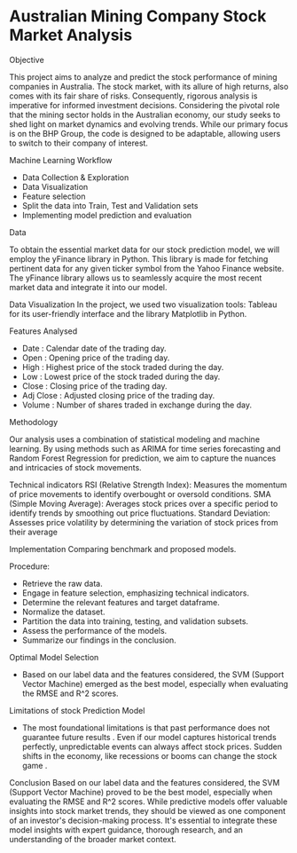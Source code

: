 # Australian Mining Company Stock Market Analysis

Objective

This project aims to analyze and predict the stock performance of mining companies in Australia. The stock market, with its allure of high returns, also comes with its fair share of risks. Consequently, rigorous analysis is imperative for informed investment decisions. Considering the pivotal role that the mining sector holds in the Australian economy, our study seeks to shed light on market dynamics and evolving trends. While our primary focus is on the BHP Group, the code is designed to be adaptable, allowing users to switch to their company of interest.

Machine Learning Workflow

- Data Collection & Exploration 
- Data Visualization
- Feature selection
- Split the data into Train, Test and Validation sets
- Implementing model prediction and evaluation

Data

To obtain the essential market data for our stock prediction model, we will employ the yFinance library in Python. This library is made for fetching pertinent data for any given ticker symbol from the Yahoo Finance website. The yFinance library allows us to seamlessly acquire the most recent market data and integrate it into our model.

Data Visualization
In the project, we used two visualization tools: Tableau for its user-friendly interface and the library Matplotlib in Python.


Features Analysed
- Date :  Calendar date of the trading day. 
- Open : Opening price of the trading day. 
- High : Highest price of the stock traded during the day.
- Low : Lowest price of the stock traded during the day.
- Close : Closing price of the trading day.
- Adj Close : Adjusted closing price of the trading day.
- Volume : Number of shares traded in exchange during the day.


Methodology

Our analysis uses a combination of statistical modeling and machine learning. By using methods such as ARIMA for time series forecasting and Random Forest Regression for prediction, we aim to capture the nuances and intricacies of stock movements.

Technical indicators
RSI (Relative Strength Index): Measures the momentum of price movements to identify overbought or oversold conditions.
SMA (Simple Moving Average): Averages stock prices over a specific period to identify trends by smoothing out price fluctuations.
Standard Deviation: Assesses price volatility by determining the variation of stock prices from their average

Implementation
Comparing benchmark and proposed models.

Procedure:
- Retrieve the raw data.
- Engage in feature selection, emphasizing technical indicators.
- Determine the relevant features and target dataframe.
- Normalize the dataset.
- Partition the data into training, testing, and validation subsets.
- Assess the performance of the models.
- Summarize our findings in the conclusion.

Optimal Model Selection
- Based on our label data and the features considered, the SVM (Support Vector Machine) emerged as the best model, especially when evaluating the RMSE and R^2 scores.

Limitations of stock Prediction Model  

- The most foundational limitations is that past performance does not guarantee future results . Even if our model captures historical trends perfectly, unpredictable events can always affect stock prices. Sudden shifts in the economy, like recessions or booms can change the stock game .


Conclusion
Based on our label data and the features considered, the SVM (Support Vector Machine) proved to be the best model, especially when evaluating the RMSE and R^2 scores.
 While predictive models offer valuable insights into stock market trends, they should be viewed as one component of an investor's decision-making process. It's essential to integrate these model insights with expert guidance, thorough research, and an understanding of the broader market context.

